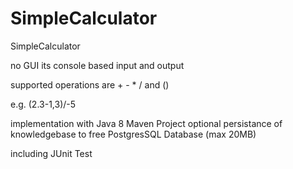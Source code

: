 # SimpleCalculator

SimpleCalculator

no GUI its console based input and output

supported operations are + - * / and () 

e.g. (2.3-1,3)/-5

implementation with Java 8
Maven Project
optional persistance of knowledgebase to free PostgresSQL Database (max 20MB)

including JUnit Test
